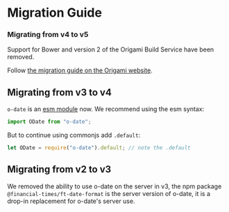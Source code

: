 # Migration Guide

### Migrating from v4 to v5

Support for Bower and version 2 of the Origami Build Service have been removed.

Follow [the migration guide on the Origami website](https://origami.ft.com/documentation/tutorials/bower-to-npm/).

## Migrating from v3 to v4

`o-date` is an [esm module](https://developer.mozilla.org/en-US/docs/Web/JavaScript/Guide/Modules) now. We recommend using the esm syntax:

```js
import ODate from "o-date";
```

But to continue using commonjs add `.default`:

```js
let ODate = require("o-date").default; // note the .default
```

## Migrating from v2 to v3

We removed the ability to use o-date on the server in v3, the npm package `@financial-times/ft-date-format` is the server version of o-date, it is a drop-in replacement for o-date's server use.
